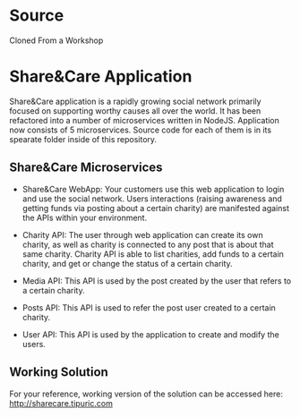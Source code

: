 # Source
Cloned From a Workshop

# Share&Care Application

Share&Care application is a rapidly growing social network primarily focused on supporting worthy causes all over the world. It has been refactored into a number of microservices written in NodeJS. Application now consists of 5 microservices. Source code for each of them is in its spearate folder inside of this repository.

## Share&Care Microservices

- Share&Care WebApp: Your customers use this web application to login and use the social network. Users interactions (raising awareness and getting funds via posting about a certain charity) are manifested against the APIs within your environment. 

- Charity API: The user through web application can create its own charity, as well as charity is connected to any post that is about that same charity. Charity API is able to list charities, add funds to a certain charity, and get or change the status of a certain charity. 

- Media API: This API is used by the post created by the user that refers to a certain charity. 

- Posts API: This API is used to refer the post user created to a certain charity. 

- User API: This API is used by the application to create and modify the users. 

## Working Solution

For your reference, working version of the solution can be accessed here: http://sharecare.tipuric.com 
